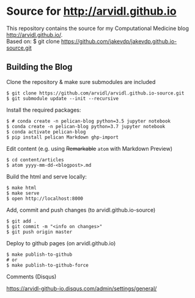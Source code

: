 # Source for http://arvidl.github.io
This repository contains the source for my Computational Medicine blog http://arvidl.github.io/. <br>
Based on: $ git clone https://github.com/jakevdp/jakevdp.github.io-source.git

## Building the Blog

Clone the repository & make sure submodules are included

```
$ git clone https://github.com/arvidl/arvidl.github.io-source.git
$ git submodule update --init --recursive
```

Install the required packages:

```
$ # conda create -n pelican-blog python=3.5 jupyter notebook
$ conda create -n pelican-blog python=3.7 jupyter notebook
$ conda activate pelican-blog
$ pip install pelican Markdown ghp-import
```

Edit content (e.g. using ~~Remarkable~~  `atom` with Markdown Preview)

```
$ cd content/articles
$ atom yyyy-mm-dd-<blogpost>.md
```

Build the html and serve locally:

```
$ make html
$ make serve
$ open http://localhost:8000
```

Add, commit and push changes (to arvidl.github.io-source)

```
$ git add .
$ git commit -m "<info on changes>"
$ git push origin master
```

Deploy to github pages (on arvidl.github.io)

```
$ make publish-to-github
# or
$ make publish-to-github-force
```

Comments (Disqus)

https://arvidl-github-io.disqus.com/admin/settings/general/
